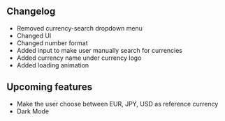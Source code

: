 

## Changelog
- Removed currency-search dropdown menu
- Changed UI
- Changed number format
- Added input to make user manually search for currencies
- Added currency name under currency logo
- Added loading animation

## Upcoming features
- Make the user choose between EUR, JPY, USD as reference currency 
- Dark Mode
